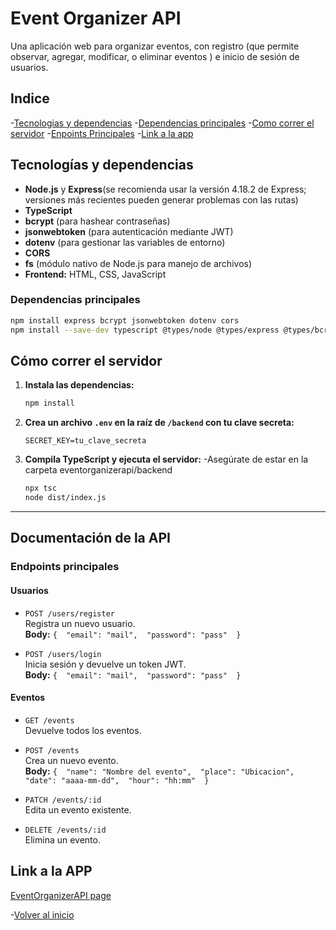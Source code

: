 # Event Organizer API

Una aplicación web para organizar eventos, con registro (que permite observar, agregar, modificar, o eliminar eventos ) e inicio de sesión de usuarios.

## Indice
-[Tecnologias y dependencias](#tecnologías-y-dependencias)
-[Dependencias principales](#dependencias-principales)
-[Como correr el servidor](#cómo-correr-el-servidor)
-[Enpoints Principales](#endpoints-principales)
-[Link a la app](#link-a-la-app)

## Tecnologías y dependencias

- **Node.js** y **Express**(se recomienda usar la versión 4.18.2 de Express; versiones más recientes pueden generar problemas con las rutas)
- **TypeScript**
- **bcrypt** (para hashear contraseñas)
- **jsonwebtoken** (para autenticación mediante JWT)
- **dotenv** (para gestionar las variables de entorno)
- **CORS**
- **fs** (módulo nativo de Node.js para manejo de archivos)
- **Frontend:** HTML, CSS, JavaScript

### Dependencias principales

```bash
npm install express bcrypt jsonwebtoken dotenv cors
npm install --save-dev typescript @types/node @types/express @types/bcrypt @types/jsonwebtoken
```

## Cómo correr el servidor

1. **Instala las dependencias:**
   ```bash
   npm install
   ```

2. **Crea un archivo `.env` en la raíz de `/backend` con tu clave secreta:**
   ```
   SECRET_KEY=tu_clave_secreta
   ```

3. **Compila TypeScript y ejecuta el servidor:**
   -Asegúrate de estar en la carpeta eventorganizerapi/backend

   ```bash
   npx tsc
   node dist/index.js
   ```
   
---

## Documentación de la API

### Endpoints principales

#### Usuarios

- `POST /users/register`  
  Registra un nuevo usuario.  
  **Body:** 
  `{ 
    "email": "mail", 
    "password": "pass" 
  }`

- `POST /users/login`  
  Inicia sesión y devuelve un token JWT.  
  **Body:** 
  `{ 
    "email": "mail", 
    "password": "pass" 
  }`

#### Eventos

- `GET /events`  
  Devuelve todos los eventos.

- `POST /events`  
  Crea un nuevo evento.  
  **Body:** 
  `{ 
    "name": "Nombre del evento", 
    "place": "Ubicacion", 
    "date": "aaaa-mm-dd", 
    "hour": "hh:mm" 
  }`

- `PATCH /events/:id`  
  Edita un evento existente.

- `DELETE /events/:id`  
  Elimina un evento.
  
## Link a la APP
   [EventOrganizerAPI page](https://m3ada-eventorganizer-3.onrender.com)


-[Volver al inicio](#event-organizer-api)